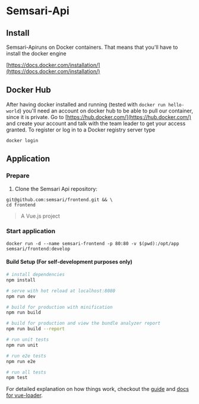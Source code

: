# Semsari-Api

## Install

Semsari-Apiruns on Docker containers. That means that you'll have to install the docker engine

[https://docs.docker.com/installation/](https://docs.docker.com/installation/)

## Docker Hub

After having docker installed and running (tested with `docker run hello-world`) you'll need an account on docker hub to be able to pull our container, since it is private.
Go to [https://hub.docker.com/](https://hub.docker.com/) and create your account and talk with the team leader to get your access granted.
To register or log in to a Docker registry server type

```
docker login
```

## Application

### Prepare

1. Clone the Semsari Api repository:
```
git@github.com:semsari/frontend.git && \
cd frontend
```

> A Vue.js project

### Start application
```docker run -d --name semsari-frontend -p 80:80 -v $(pwd):/opt/app semsari/frontend:develop``` 

#### Build Setup (For self-development purposes only)

``` bash
# install dependencies
npm install

# serve with hot reload at localhost:8080
npm run dev

# build for production with minification
npm run build

# build for production and view the bundle analyzer report
npm run build --report

# run unit tests
npm run unit

# run e2e tests
npm run e2e

# run all tests
npm test
```

For detailed explanation on how things work, checkout the [guide](http://vuejs-templates.github.io/webpack/) and [docs for vue-loader](http://vuejs.github.io/vue-loader).
